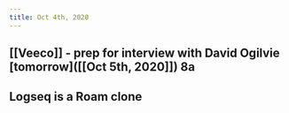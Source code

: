 ```yaml
---
title: Oct 4th, 2020
---
```


## [[Veeco]] - prep for interview with David Ogilvie [tomorrow]([[Oct 5th, 2020]]) 8a
## Logseq is a Roam clone
##
##
##
##
##
